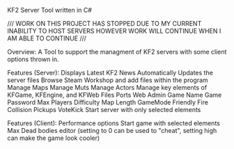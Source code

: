 KF2 Server Tool written in C#

///
  WORK ON THIS PROJECT HAS STOPPED DUE TO MY CURRENT INABILITY TO HOST SERVERS HOWEVER WORK WILL CONTINUE WHEN I AM ABLE TO CONTINUE
///


Overview:
A Tool to support the managment of KF2 servers with some client options thrown in.

Features (Server):
Displays Latest KF2 News
Automatically Updates the server files
Browse Steam Workshop and add files within the program
Manage Maps
Manage Muts
Manage Actors
Manage key elements of KFGame, KFEngine, and KFWeb Files
  Ports
  Web Admin
  Game Name
  Game Password
  Max Players
  Difficulty
  Map
  Length
  GameMode
  Friendly Fire
  Collision
  Pickups
  VoteKick
Start server with only selected elements

Features (Client):
Performance options
Start game with selected elements
Max Dead bodies editor (setting to 0 can be used to "cheat", setting high can make the game look cooler)
